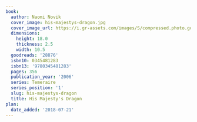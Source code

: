```yaml
---
book:
  author: Naomi Novik
  cover_image: his-majestys-dragon.jpg
  cover_image_url: https://i.gr-assets.com/images/S/compressed.photo.goodreads.com/books/1376392909l/28876._SY160_.jpg
  dimensions:
    height: 18.0
    thickness: 2.5
    width: 10.5
  goodreads: '28876'
  isbn10: 0345481283
  isbn13: '9780345481283'
  pages: 356
  publication_year: '2006'
  series: Temeraire
  series_position: '1'
  slug: his-majestys-dragon
  title: His Majesty's Dragon
plan:
  date_added: '2018-07-21'
---
```

